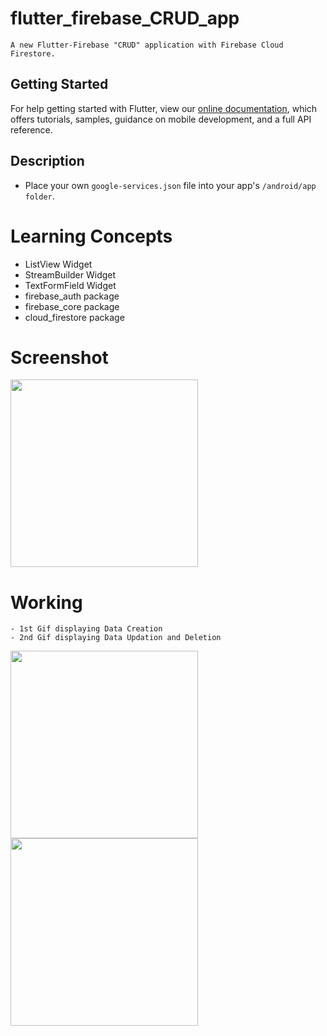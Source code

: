 # flutter_firebase_CRUD_app
```
A new Flutter-Firebase "CRUD" application with Firebase Cloud Firestore.
```
## Getting Started

For help getting started with Flutter, view our
[online documentation](https://flutter.dev/docs), which offers tutorials,
samples, guidance on mobile development, and a full API reference.

## Description

- Place your own ```google-services.json``` file into your app's ```/android/app folder```.

# Learning Concepts

- ListView Widget
- StreamBuilder Widget
- TextFormField Widget
- firebase_auth package
- firebase_core package
- cloud_firestore package

# Screenshot

<img src="https://user-images.githubusercontent.com/73339220/110232522-f0875400-7f3f-11eb-8598-b249ff823043.jpg" width=300 />

# Working
```
- 1st Gif displaying Data Creation
- 2nd Gif displaying Data Updation and Deletion
```

<img src="https://user-images.githubusercontent.com/73339220/110232693-09443980-7f41-11eb-8601-03f9904e316e.gif" width=300 /> <img src="https://user-images.githubusercontent.com/73339220/110232631-ac488380-7f40-11eb-8329-4a3d8ac4276f.gif" width=300 />
